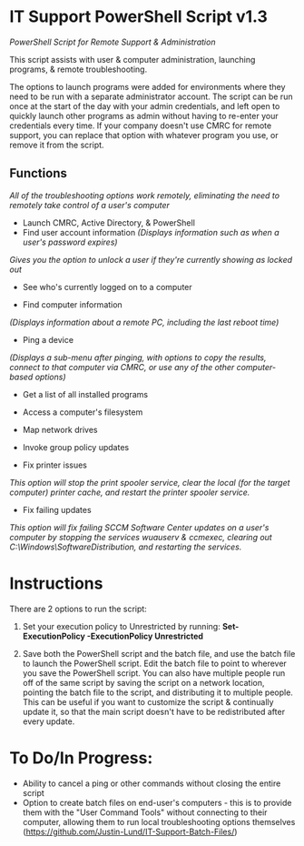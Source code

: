 # IT Support PowerShell Script v1.3
*PowerShell Script for Remote Support & Administration*

This script assists with user & computer administration, launching programs, & remote troubleshooting.

The options to launch programs were added for environments where they need to be run with a separate administrator account. The script can be run once at the start of the day with your admin credentials, and left open to quickly launch other programs as admin without having to re-enter your credentials every time.
If your company doesn't use CMRC for remote support, you can replace that option with whatever program you use, or remove it from the script.


## Functions
*All of the troubleshooting options work remotely, eliminating the need to remotely take control of a user's computer*

* Launch CMRC, Active Directory, & PowerShell
* Find user account information *(Displays information such as when a user's password expires)*

*Gives you the option to unlock a user if they're currently showing as locked out*

* See who's currently logged on to a computer

* Find computer information

*(Displays information about a remote PC, including the last reboot time)*


* Ping a device

*(Displays a sub-menu after pinging, with options to copy the results, connect to that computer via CMRC, or use any of the other computer-based options)*


* Get a list of all installed programs
* Access a computer's filesystem

* Map network drives
* Invoke group policy updates

* Fix printer issues

*This option will stop the print spooler service, clear the local (for the target computer) printer cache, and restart the printer spooler service.*

* Fix failing updates

*This option will fix failing SCCM Software Center updates on a user's computer by stopping the services wuauserv & ccmexec, clearing out C:\Windows\SoftwareDistribution, and restarting the services.*


# Instructions

There are 2 options to run the script:
1) Set your execution policy to Unrestricted by running: **Set-ExecutionPolicy -ExecutionPolicy Unrestricted**

2) Save both the PowerShell script and the batch file, and use the batch file to launch the PowerShell script. Edit the batch file to point to wherever you save the PowerShell script. You can also have multiple people run off of the same script by saving the script on a network location, pointing the batch file to the script, and distributing it to multiple people.
This can be useful if you want to customize the script & continually update it, so that the main script doesn't have to be redistributed after every update.


# To Do/In Progress:

* Ability to cancel a ping or other commands without closing the entire script
* Option to create batch files on end-user's computers - this is to provide them with the "User Command Tools" without connecting to their computer, allowing them to run local troubleshooting options themselves (https://github.com/Justin-Lund/IT-Support-Batch-Files/)
